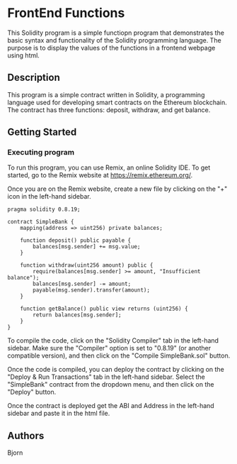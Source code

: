 # FrontEnd Functions

This Solidity program is a simple functiopn program that demonstrates the basic syntax and functionality of the Solidity programming language. The purpose is to display the values of the functions in a frontend webpage using html.

## Description

This program is a simple contract written in Solidity, a programming language used for developing smart contracts on the Ethereum blockchain. The contract has three functions: deposit, withdraw, and get balance.
## Getting Started

### Executing program

To run this program, you can use Remix, an online Solidity IDE. To get started, go to the Remix website at https://remix.ethereum.org/.

Once you are on the Remix website, create a new file by clicking on the "+" icon in the left-hand sidebar.

```// SPDX-License-Identifier: MIT
pragma solidity 0.8.19;

contract SimpleBank {
    mapping(address => uint256) private balances;

    function deposit() public payable {
        balances[msg.sender] += msg.value;
    }

    function withdraw(uint256 amount) public {
        require(balances[msg.sender] >= amount, "Insufficient balance");
        balances[msg.sender] -= amount;
        payable(msg.sender).transfer(amount);
    }

    function getBalance() public view returns (uint256) {
        return balances[msg.sender];
    }
}
```

To compile the code, click on the "Solidity Compiler" tab in the left-hand sidebar. Make sure the "Compiler" option is set to "0.8.19" (or another compatible version), and then click on the "Compile SimpleBank.sol" button.

Once the code is compiled, you can deploy the contract by clicking on the "Deploy & Run Transactions" tab in the left-hand sidebar. Select the "SimpleBank" contract from the dropdown menu, and then click on the "Deploy" button.

Once the contract is deployed get the ABI and Address in the left-hand sidebar and paste it in the html file.

## Authors

Bjorn
